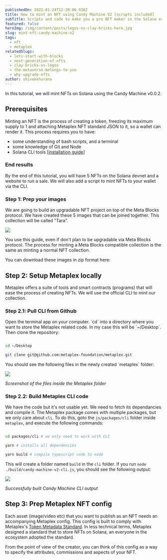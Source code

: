 ```yaml
---
publishedOn: 2022-01-24T12:39:06.938Z
title: How to mint an NFT using Candy Machine V2 [scripts included]
subTitle: Scripts and code to make you a pro NFT maker in the Solana eco-system
featured: false
heroImg: /img/content/posts/legos-vs-clay-bricks-hero.jpg
slug: mint-nft-candy-machine-v2
tags:
  - nft
  - metaplex
relatedSlugs:
  - lets-start-with-blocks
  - next-generation-of-nfts
  - clay-bricks-vs-legos
  - the-metaverse-belongs-to-you
  - why-upgrade-nfts
author: shivekkhurana
---
```

In this tutorial, we will mint NFTs on Solana using the Candy Machine v0.0.2. 

## Prerequisites

Minting an NFT is the process of creating a token, freezing its maximum supply to 1 and attaching Metaplex NFT standard JSON to it, so a wallet can render it. This process requires you to have:

* some understanding of bash scripts, and a terminal
* some knowledge of Git and Node
* Solana CLI tools [[installation guide](https://docs.solana.com/cli/install-solana-cli-tools)]

### End results

By the end of this tutorial, you will have 5 NFTs on the Solana devnet and a website to run a sale. We will also add a script to mint NFTs to your wallet via the CLI.

### Step 1: Prep your images

We are going to build an upgradable NFT project on top of the Meta Blocks protocol. We have created these 5 images that can be joined together. This collection will be called "Tara".

![](/img/content/posts/tara-nfts-cover.png)

You use this guide, even if don't plan to be upgradable via Meta Blocks protocol. The process for minting a Meta Blocks compatible collection is the same as minting a normal NFT collection.

You can download these images in zip format here:

## Step 2: Setup Metaplex locally

Metaplex offers a suite of tools and smart contracts (programs) that will ease the process of creating NFTs. We will use the official CLI to mint our collection. 

### Step 2.1: Pull CLI from Github

Open the terminal app on your computer. \`cd\` into a directory where you want to store the Metaplex related code. In my case this will be \`~/Desktop\`. Then clone the repository:

```bash

cd ~/Desktop

git clone git@github.com:metaplex-foundation/metaplex.git

```

You should see the following files in the newly created \`metaplex\` folder:

![](/img/content/posts/screenshot-2022-01-24-at-6.51.15-pm.png)

*Screenshot of the files inside the Metaplex folder*

### Step 2.2: Build Metaplex CLI code

We have the code but it's not usable yet. We need to fetch its dependancies and compile it. The Metaplex package comes with multiple packages, but we only care about `cli`.  To do this, goto the `js/packages/cli` folder inside `metaplex`, and execute the following commands:

```bash

cd packages/cli # we only need to work with CLI

yarn # installs all dependencies

yarn build # compile typescript code to node

```

This will create a folder named `build` in the `cli` folder. If you run `node ./build/candy-machine-v2-cli.js`, you should see the following output:

![](/img/content/posts/screenshot-2022-01-24-at-7.00.13-pm.png)

*Successfully built Candy Machine CLI output*

## Step 3: Prep Metaplex NFT config

Each asset (image/video etc) that you want to publish as an NFT needs an accompanying Metaplex config. This config is built to comply with Metaplex's [Token Metadata Standard](https://docs.metaplex.com/token-metadata/v1.1.0/specification). In less technical terms, Metaplex designed a standard that to store NFTs on Solana, an everyone in the ecosystem adopted the standard. 

From the point of view of the creator, you can think of this config as a way to specify the attributes, commissions and aspects of your NFT.